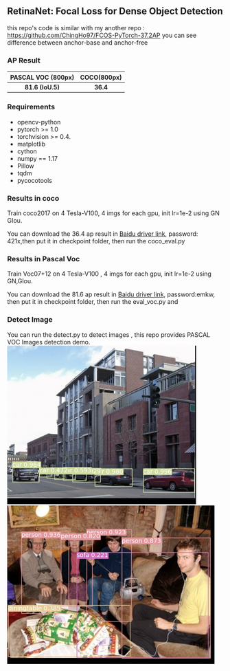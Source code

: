 ## RetinaNet: Focal Loss for Dense Object Detection

this repo's code is similar with  my another repo : https://github.com/ChingHo97/FCOS-PyTorch-37.2AP 
you can see difference between anchor-base and anchor-free 
###  AP Result
| PASCAL VOC (800px) | COCO(800px) |
| :-----------: | :-----------------: |
|     **81.6 (IoU.5)**      |      **36.4**       |

### Requirements  
* opencv-python  
* pytorch >= 1.0  
* torchvision >= 0.4. 
* matplotlib
* cython
* numpy == 1.17
* Pillow
* tqdm
* pycocotools

### Results in coco 
Train coco2017 on 4 Tesla-V100, 4 imgs for each gpu, init lr=1e-2  using GN GIou.


You can download the 36.4 ap result in [Baidu driver link](https://pan.baidu.com/s/1bOgnCNRitOXN4aH6aaNoSw), password: 421x,then put it in checkpoint folder, then run the coco_eval.py

### Results in Pascal Voc
Train Voc07+12 on 4 Tesla-V100 , 4 imgs for each gpu, init lr=1e-2  using GN,GIou.  

You can download the 81.6 ap result in [Baidu driver link](https://pan.baidu.com/s/1raHeFISLmmHbNd_gghAMQA), password:emkw, then put it in checkpoint folder, then run the eval_voc.py and


### Detect Image   
You can run the detect.py to detect images , this repo provides PASCAL VOC Images detection demo.
![test1](assets/000004.jpg)  
![test1](assets/000352.jpg)  
